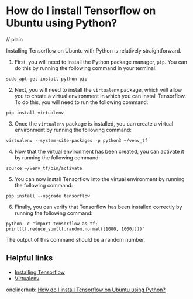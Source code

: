 # How do I install Tensorflow on Ubuntu using Python?
// plain

Installing Tensorflow on Ubuntu with Python is relatively straightforward.

1. First, you will need to install the Python package manager, `pip`. You can do this by running the following command in your terminal:

```
sudo apt-get install python-pip
```

2. Next, you will need to install the `virtualenv` package, which will allow you to create a virtual environment in which you can install Tensorflow. To do this, you will need to run the following command:

```
pip install virtualenv
```

3. Once the `virtualenv` package is installed, you can create a virtual environment by running the following command:

```
virtualenv --system-site-packages -p python3 ~/venv_tf
```

4. Now that the virtual environment has been created, you can activate it by running the following command:

```
source ~/venv_tf/bin/activate
```

5. You can now install Tensorflow into the virtual environment by running the following command:

```
pip install --upgrade tensorflow
```

6. Finally, you can verify that Tensorflow has been installed correctly by running the following command:

```
python -c "import tensorflow as tf; print(tf.reduce_sum(tf.random.normal([1000, 1000])))"
```

The output of this command should be a random number.

## Helpful links

- [Installing Tensorflow](https://www.tensorflow.org/install)
- [Virtualenv](https://virtualenv.pypa.io/en/latest/)

onelinerhub: [How do I install Tensorflow on Ubuntu using Python?](https://onelinerhub.com/python-tensorflow/how-do-i-install-tensorflow-on-ubuntu-using-python)